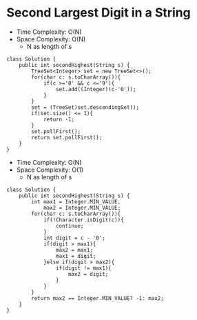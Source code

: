 # Second Largest Digit in a String

- Time Complexity: O(N)
- Space Complexity: O(N)
  - N as length of s

```
class Solution {
    public int secondHighest(String s) {
        TreeSet<Integer> set = new TreeSet<>();
        for(char c: s.toCharArray()){
            if(c >='0' && c <='9'){
                set.add((Integer)(c-'0'));
            }
        }
        set = (TreeSet)set.descendingSet();
        if(set.size() <= 1){
            return -1;
        }
        set.pollFirst();
        return set.pollFirst();
    }
}
```

- Time Complexity: O(N)
- Space Complexity: O(1)
  - N as length of s

```
class Solution {
    public int secondHighest(String s) {
        int max1 = Integer.MIN_VALUE,
            max2 = Integer.MIN_VALUE;
        for(char c: s.toCharArray()){
            if(!Character.isDigit(c)){
                continue;
            }
            int digit = c - '0';
            if(digit > max1){
                max2 = max1;
                max1 = digit;
            }else if(digit > max2){
                if(digit != max1){
                    max2 = digit;
                }
            }
        }
        return max2 == Integer.MIN_VALUE? -1: max2;
    }
}
```
